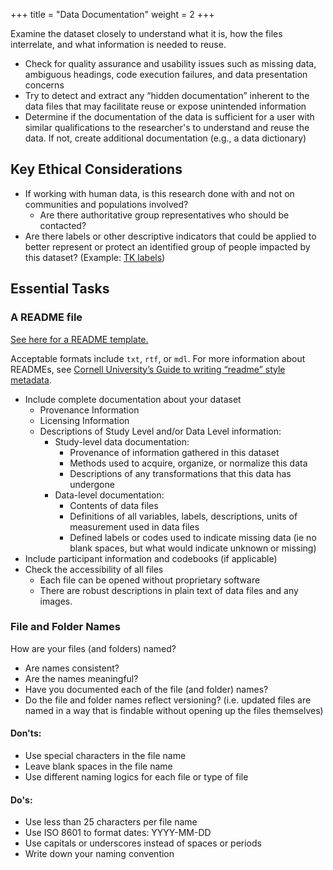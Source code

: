 +++
title = "Data Documentation"
weight = 2
+++

Examine the dataset closely to understand what it is, how the files interrelate, and what information is needed to reuse.

- Check for quality assurance and usability issues such as missing data, ambiguous headings, code execution failures, and data presentation concerns
- Try to detect and extract any “hidden documentation” inherent to the data files that may facilitate reuse or expose unintended information
- Determine if the documentation of the data is sufficient for a user with similar qualifications to the researcher's to understand and reuse the data. If not, create additional documentation (e.g., a data dictionary)

## Key Ethical Considerations

- If working with human data, is this research done with and not on communities and populations involved?
  - Are there authoritative group representatives who should be contacted?
- Are there labels or other descriptive indicators that could be applied to better represent or protect an identified group of people impacted by this dataset? (Example: [TK labels](https://localcontexts.org/labels/traditional-knowledge-labels/))

## Essential Tasks

### A README file

[See here for a README template.](/C19dataset_READMEtemplate.txt)

Acceptable formats include `txt`, `rtf`, or `mdl`. For more information about READMEs, see [Cornell University’s Guide to writing “readme” style metadata](https://data.research.cornell.edu/content/readme).

- Include complete documentation about your dataset
  - Provenance Information
  - Licensing Information
  - Descriptions of Study Level and/or Data Level information:
    - Study-level data documentation:
      - Provenance of information gathered in this dataset
      - Methods used to acquire, organize, or normalize this data
      - Descriptions of any transformations that this data has undergone
    - Data-level documentation:
      - Contents of data files
      - Definitions of all variables, labels, descriptions, units of measurement used in data files
      - Defined labels or codes used to indicate missing data (ie no blank spaces, but what would indicate unknown or missing)
- Include participant information and codebooks (if applicable)
- Check the accessibility of all files
  - Each file can be opened without proprietary software
  - There are robust descriptions in plain text of data files and any images.

### File and Folder Names

How are your files (and folders) named?

- Are names consistent?
- Are the names meaningful?
- Have you documented each of the file (and folder) names?
- Do the file and folder names reflect versioning? (i.e. updated files are named in a way that is findable without opening up the files themselves)

#### Don'ts:

- Use special characters in the file name
- Leave blank spaces in the file name
- Use different naming logics for each file or type of file

#### Do's:

- Use less than 25 characters per file name
- Use ISO 8601 to format dates: YYYY-MM-DD
- Use capitals or underscores instead of spaces or periods
- Write down your naming convention
